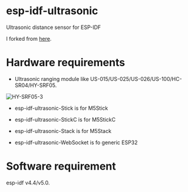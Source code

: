 # esp-idf-ultrasonic
Ultrasonic distance sensor for ESP-IDF

I forked from [here](https://github.com/UncleRus/esp-idf-lib/tree/master/examples/ultrasonic).   

# Hardware requirements
- Ultrasonic ranging module like US-015/US-025/US-026/US-100/HC-SR04/HY-SRF05.

![HY-SRF05-3](https://user-images.githubusercontent.com/6020549/61570755-a67eff80-aac9-11e9-9e9c-19e946fae39f.JPG)

- esp-idf-ultrasonic-Stick is for M5Stick

- esp-idf-ultrasonic-StickC is for M5StickC

- esp-idf-ultrasonic-Stack is for M5Stack

- esp-idf-ultrasonic-WebSocket is fo generic ESP32

# Software requirement
esp-idf v4.4/v5.0.   



